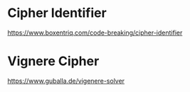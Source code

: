 # Cipher Identifier
https://www.boxentriq.com/code-breaking/cipher-identifier

# Vignere Cipher
https://www.guballa.de/vigenere-solver
